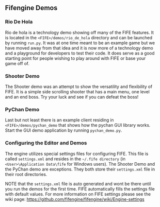 Fifengine Demos
---------------

### Rio De Hola

Rio de hola is a technology demo showing off many of the FIFE features. It is located in the `<FIFE>/demos/rio_de_hola` directory and can be launched by running `run.py`. It was at one time meant to be an example game but we have moved away from that idea and it is now more of a technology demo and a playground for developers to test their code. It does serve as a good starting point for people wishing to play around with FIFE or base your game off of.

### Shooter Demo

The Shooter demo was an attempt to show the versatility and flexibility of FIFE. It is a simple side scrolling shooter that has a main menu, one level and an end boss. Try your luck and see if you can defeat the boss!

### PyChan Demo

Last but not least there is an example client residing in `<FIFE>/demos/pychan_demo` that shows how the pychan GUI library works. Start the GUI demo application by running `pychan_demo.py`.

### Configuring the Editor and Demos

The engine utilizes special settings files for configuring FIFE. This file is called `settings.xml` and resides in the `~/.fife directory` (in `<User>\Application Data\fife` for Windows users). The Shooter Demo and the PyChan demo are exceptions. They both store their `settings.xml` file in their root directories.

NOTE that the `settings.xml` file is auto generated and wont be there until you run the demos for the first time. FIFE automatically fills the settings file with default values. For more information on FIFE settings please see the wiki page: https://github.com/fifengine/fifengine/wiki/Engine-settings